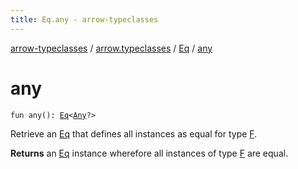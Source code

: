 ```yaml
---
title: Eq.any - arrow-typeclasses
---
```


[arrow-typeclasses](../../index.html) / [arrow.typeclasses](../index.html) / [Eq](index.html) / [any](./any.html)

# any

`fun any(): `[`Eq`](index.html)`<`[`Any`](https://kotlinlang.org/api/latest/jvm/stdlib/kotlin/-any/index.html)`?>`

Retrieve an [Eq](index.html) that defines all instances as equal for type [F](index.html#F).

**Returns**
an [Eq](index.html) instance wherefore all instances of type [F](index.html#F) are equal.


